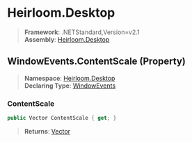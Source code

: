 # Heirloom.Desktop

> **Framework**: .NETStandard,Version=v2.1  
> **Assembly**: [Heirloom.Desktop][0]

## WindowEvents.ContentScale (Property)

> **Namespace**: [Heirloom.Desktop][0]  
> **Declaring Type**: [WindowEvents][1]

### ContentScale

```cs
public Vector ContentScale { get; }
```

> **Returns**: [Vector][2]

[0]: ../../../Heirloom.Desktop.md
[1]: ../WindowEvents.md
[2]: ../../../Heirloom.Core/Heirloom/Vector.md
